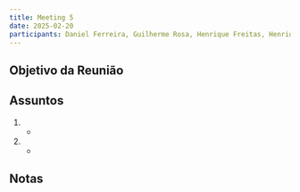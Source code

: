 ```yaml
---
title: Meeting 5
date: 2025-02-20
participants: Daniel Ferreira, Guilherme Rosa, Henrique Freitas, Henrique Teixeira, João Roldão, Rui Machado
---
```


## Objetivo da Reunião

## Assuntos
1. 
    - 
2. 
    - 

## Notas